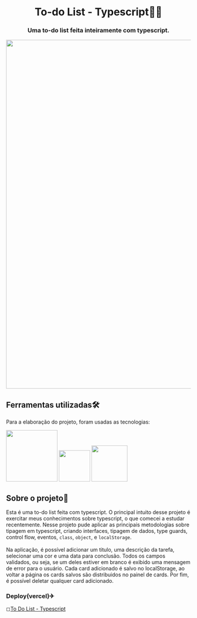 <div> 
  <h1 align="center">To-do List - Typescript👨‍💻</h1> 
</div>

<div>
  <h3 align="center">Uma to-do list feita inteiramente com typescript.</h3>
</div>

<div align='center'>
	<img src= "https://github.com/WillianOL/card_list-typescript/assets/112639055/28657311-14bd-4a36-8c55-fa6282c302ac" width='950px'>
</div>

## Ferramentas utilizadas🛠️

<div>
	<p>Para a elaboração do projeto, foram usadas as tecnologias:</p>
  <div>
    <img src= "https://img.shields.io/badge/Typescript-20232A?style=for-the-badge&logo=typescript&logoColor=61DAFB" width='140px'>
    <img src= "https://img.shields.io/badge/CSS3-1572B6?style=for-the-badge&logo=css3&logoColor=white" width='85px'>
    <img src= "https://img.shields.io/badge/HTML5-E34F26?style=for-the-badge&logo=html5&logoColor=white" width='98px'>
  </div>
</div>


## Sobre o projeto📃
Esta é uma to-do list feita com typescript. O principal intuito desse projeto é exercitar meus conhecimentos sobre typescript, o que comecei a estudar recentemente. Nesse projeto pude aplicar as principais metodologias sobre tipagem em typescript, criando interfaces, tipagem de dados, type guards, control flow, eventos, `class`, `object`, e `localStorage`.
<br>
<br>
Na aplicação, é possível adicionar um titulo, uma descrição da tarefa, selecionar uma cor e uma data para conclusão. Todos os campos validados, ou seja, se um deles estiver em branco é exibido uma mensagem de error para o usuário. Cada card adicionado é salvo no localStorage, ao voltar a página os cards salvos são distribuidos no painel de cards. Por fim, é possível deletar qualquer card adicionado.
 
### Deploy(vercel)✈

◻<a href="https://card-list-typescript.vercel.app/src/index.html">To Do List - Typescript</a>

&nbsp;
&nbsp;
